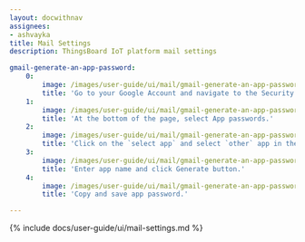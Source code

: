 ```yaml
---
layout: docwithnav
assignees:
- ashvayka
title: Mail Settings
description: ThingsBoard IoT platform mail settings

gmail-generate-an-app-password:
    0:
        image: /images/user-guide/ui/mail/gmail-generate-an-app-password-1.png
        title: 'Go to your Google Account and navigate to the Security page. Then select 2-Step Verification tab.'
    1:
        image: /images/user-guide/ui/mail/gmail-generate-an-app-password-2.png
        title: 'At the bottom of the page, select App passwords.'
    2:
        image: /images/user-guide/ui/mail/gmail-generate-an-app-password-3.png
        title: 'Click on the `select app` and select `other` app in the drop-down menu.'
    3:
        image: /images/user-guide/ui/mail/gmail-generate-an-app-password-4.png
        title: 'Enter app name and click Generate button.'
    4:
        image: /images/user-guide/ui/mail/gmail-generate-an-app-password-5.png
        title: 'Copy and save app password.'

---
```


{% include docs/user-guide/ui/mail-settings.md %}